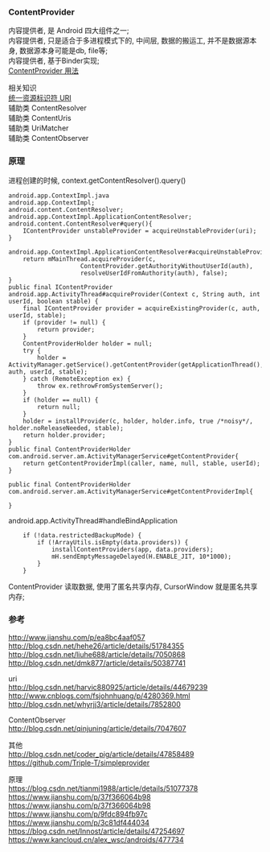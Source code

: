### ContentProvider  

内容提供者, 是 Android 四大组件之一;   
内容提供者, 只是适合于多进程模式下的, 中间层, 数据的搬运工, 并不是数据源本身, 数据源本身可能是db, file等;   
内容提供者, 基于Binder实现;   
[ContentProvider 用法](ContentProvider/InitFun.md)  


相关知识  
[统一资源标识符 URI](/ComputerScience/network/URI.md)   
辅助类 ContentResolver  
辅助类 ContentUris  
辅助类 UriMatcher  
辅助类 ContentObserver  

### 原理  
进程创建的时候, 
context.getContentResolver().query()  
```
android.app.ContextImpl.java  
android.app.ContextImpl;  
android.content.ContentResolver;  
android.app.ContextImpl.ApplicationContentResolver;    
android.content.ContentResolver#query(){
    IContentProvider unstableProvider = acquireUnstableProvider(uri);
}

android.app.ContextImpl.ApplicationContentResolver#acquireUnstableProvider{
    return mMainThread.acquireProvider(c,
                    ContentProvider.getAuthorityWithoutUserId(auth),
                    resolveUserIdFromAuthority(auth), false);
}
public final IContentProvider android.app.ActivityThread#acquireProvider(Context c, String auth, int userId, boolean stable) {
    final IContentProvider provider = acquireExistingProvider(c, auth, userId, stable);
    if (provider != null) {
        return provider;
    }
    ContentProviderHolder holder = null;
    try {
        holder = ActivityManager.getService().getContentProvider(getApplicationThread(), auth, userId, stable);
    } catch (RemoteException ex) {
        throw ex.rethrowFromSystemServer();
    }
    if (holder == null) {
        return null;
    }
    holder = installProvider(c, holder, holder.info, true /*noisy*/, holder.noReleaseNeeded, stable);
    return holder.provider;
}
public final ContentProviderHolder com.android.server.am.ActivityManagerService#getContentProvider{
    return getContentProviderImpl(caller, name, null, stable, userId);
}

public final ContentProviderHolder com.android.server.am.ActivityManagerService#getContentProviderImpl{
    
}
```
android.app.ActivityThread#handleBindApplication  
```
    if (!data.restrictedBackupMode) {
        if (!ArrayUtils.isEmpty(data.providers)) {
            installContentProviders(app, data.providers);
            mH.sendEmptyMessageDelayed(H.ENABLE_JIT, 10*1000);
        }
    }
```
ContentProvider 读取数据, 使用了匿名共享内存, CursorWindow 就是匿名共享内存;  




### 参考  
http://www.jianshu.com/p/ea8bc4aaf057  
http://blog.csdn.net/hehe26/article/details/51784355  
http://blog.csdn.net/liuhe688/article/details/7050868  
http://blog.csdn.net/dmk877/article/details/50387741  

uri  
http://blog.csdn.net/harvic880925/article/details/44679239  
http://www.cnblogs.com/fsjohnhuang/p/4280369.html  
http://blog.csdn.net/whyrjj3/article/details/7852800  

ContentObserver  
http://blog.csdn.net/qinjuning/article/details/7047607  


其他  
http://blog.csdn.net/coder_pig/article/details/47858489  
https://github.com/Triple-T/simpleprovider  

原理  
https://blog.csdn.net/tianmi1988/article/details/51077378  
https://www.jianshu.com/p/37f366064b98  
https://www.jianshu.com/p/37f366064b98  
https://www.jianshu.com/p/9fdc894fb97c    
https://www.jianshu.com/p/3c81df444034  
https://blog.csdn.net/Innost/article/details/47254697  
https://www.kancloud.cn/alex_wsc/androids/477734  


